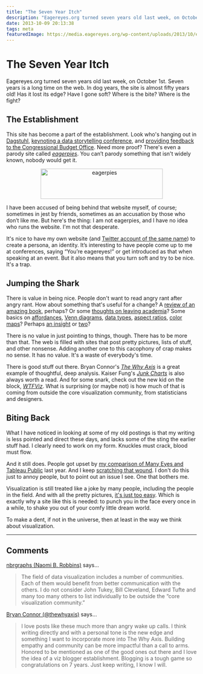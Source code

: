 ```yaml
---
title: "The Seven Year Itch"
description: "Eagereyes.org turned seven years old last week, on October 1st. Seven years is a long time on the web. In dog years, the site is almost fifty years old! Has it lost its edge? Have I gone soft? Where is the bite? Where is the fight?"
date: 2013-10-09 20:13:38
tags: meta
featuredImage: https://media.eagereyes.org/wp-content/uploads/2013/10/eagerpies1.png
---
```


# The Seven Year Itch

Eagereyes.org turned seven years old last week, on October 1st. Seven years is a long time on the web. In dog years, the site is almost fifty years old! Has it lost its edge? Have I gone soft? Where is the bite? Where is the fight?

## The Establishment

This site has become a part of the establishment. Look who's hanging out in <a title="Schloß Dagstuhl" href="/blog/2013/schloss-dagstuhl">Dagstuhl</a>, <a title="Conference Report: Tapestry 2013" href="/blog/2013/conference-report-tapestry-2013">keynoting a data storytelling conference</a>, and <a title="Glimpses of Data: The CBO’s Snapshots" href="/blog/2013/glimpses-data-cbos-snapshots">providing feedback to the Congressional Budget Office</a>. Need more proof? There's even a parody site called <em><a href="http://eagerpies.com">eagerpies</a></em>. You can’t parody something that isn't widely known, nobody would get it.

<p align="center"><a href="http://eagerpies.com/"><img class="aligncenter size-full wp-image-2661" alt="eagerpies" src="https://media.eagereyes.org/wp-content/uploads/2013/10/eagerpies1.png" width="323" height="80" /></a></p>

I have been accused of being behind that website myself, of course; sometimes in jest by friends, sometimes as an accusation by those who don’t like me. But here's the thing: I am not eagerpies, and I have no idea who runs the website. I'm not that desperate.

It's nice to have my own website (and <a href="https://twitter.com/eagereyes">Twitter account of the same name</a>) to create a persona, an identity. It’s interesting to have people come up to me at conferences, saying “You’re eagereyes!” or get introduced as that when speaking at an event. But it also means that you turn soft and try to be nice. It's a trap.

## Jumping the Shark

There is value in being nice. People don't want to read angry rant after angry rant. How about something that's useful for a change? A <a title="Review: Alberto Cairo, The Functional Art" href="/criticism/review-alberto-cairo-functional-art">review of an amazing book</a>, perhaps? Or some <a title="Goodbye, Academia; Hello (Again), Tableau!" href="/blog/2012/goodbye-academia-hello-again-tableau">thoughts on leaving academia</a>? Some basics on <a title="Affordances" href="/techniques/affordances">affordances</a>, <a title="Venn Diagrams" href="/techniques/venn-diagrams">Venn diagrams</a>, <a title="Data: Continuous vs. Categorical" href="/basics/data-continuous-vs-categorical">data types</a>, <a title="Aspect Ratio and Banking to 45 Degrees" href="/basics/banking-45-degrees">aspect ratios</a>, <a title="How The Rainbow Color Map Misleads" href="/basics/rainbow-color-map">color maps</a>? Perhaps <a title="The Changing Goals of Data Visualization" href="/criticism/changing-goals-data-visualization">an insight</a> or <a title="Visualization Makes Things Real" href="/blog/2013/visualization-real">two</a>?

There is no value in just pointing to things, though. There has to be more than that. The web is filled with sites that post pretty pictures, lists of stuff, and other nonsense. Adding another one to this cacophony of crap makes no sense. It has no value. It's a waste of everybody's time.

There is good stuff out there. Bryan Connor's <em><a href="http://thewhyaxis.info">The Why Axis</a></em> is a great example of thoughtful, deep analysis. Kaiser Fung's <em><a href="http://junkcharts.typepad.com">Junk Charts</a></em> is also always worth a read. And for some snark, check out the new kid on the block, <em><a href="http://wtfviz.net">WTFViz</a></em>. What is surprising (or maybe not) is how much of that is coming from outside the core visualization community, from statisticians and designers.

## Biting Back

What I have noticed in looking at some of my old postings is that my writing is less pointed and direct these days, and lacks some of the sting the earlier stuff had. I clearly need to work on my form. Knuckles must crack, blood must flow.

And it still does. People got upset by <a title="Quo Vadis, Many Eyes?" href="/criticism/quo-vadis-many-eyes">my comparison of Many Eyes and Tableau Public</a> last year. And I keep <a title="Another Look at Many Eyes, 18 Months Later" href="/criticism/many-eyes-18-months-later">scratching that wound</a>. I don't do this just to annoy people, but to point out an issue I see. One that bothers me.

Visualization is still treated like a joke by many people, including the people in the field. And with all the pretty pictures, <a title="It’s Just Too Easy" href="/criticism/its-just-too-easy">it's just too easy</a>. Which is exactly why a site like this is needed: to punch you in the face every once in a while, to shake you out of your comfy little dream world.

To make a dent, if not in the universe, then at least in the way we think about visualization.


<PostedBy />


<aside class="comments">

---
## Comments

<a href="http://www.nbr-graphs.com" rel="nofollow noopener" target="_blank">nbrgraphs (Naomi B. Robbins)</a> says…
>	The field of data visualization includes a number of communities. Each of them would benefit from better communication with the others. I do not consider John Tukey, Bill Cleveland, Edward Tufte and many too many others to list individually to be outside the “core visualization community.”

<a href="http://twitter.com/thewhyaxis" rel="nofollow noopener" target="_blank">Bryan Connor (@thewhyaxis)</a> says…
>	I love posts like these much more than angry wake up calls. I think writing directly and with a personal tone is the new edge and something I want to incorporate more into The Why Axis. Building empathy and community can be more impactful than a call to arms. Honored to be mentioned as one of the good ones out there and I love the idea of a viz blogger establishment. Blogging is a tough game so congratulations on 7 years. Just keep writing, I know I will.

</aside>

